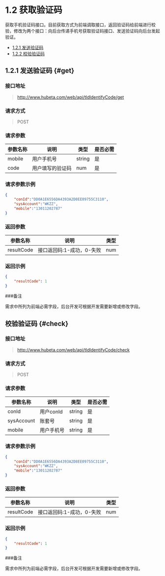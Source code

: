 # 1.2 获取验证码

获取手机验证码接口。目前获取方式为前端调取接口，返回验证码给前端进行校验，修改为两个接口：向后台传递手机号获取验证码接口、发送验证码向后台发起验证。

- [1.2.1 发送验证码](#get) 
- [1.2.2 校验验证码](#check)

## 1.2.1 发送验证码 {#get}

### 接口地址

> http://www.hubeta.com/web/api/tldIdentifyCode/get

### 请求方式

> POST

### 请求参数

| 参数名称 |说明 |类型 |是否必需|
| --------- | ------------ | ------ | ----- |
| mobile | 用户手机号 | string | 是 |
| code | 用户填写的验证码 | num | 是|

### 请求参数示例

```json
{
    "conId":"DD0A1E6556DA4393A2D8EE09755C3110",
    "sysAccount":"WKZZ",
    "mobile":"13011202787"
}
```

### 返回参数

| 参数名称 |说明 |类型 |
| --------- | ------------ | ------ |
|resultCode| 接口返回码:1-成功，0-失败 | num |

### 返回示例

```json
{
    "resultCode": 1
}
```

###备注

需求中所列为前端必需字段，后台开发可根据开发需要新增或修改字段。

## 校验验证码 {#check}


### 接口地址

> http://www.hubeta.com/web/api/tldIdentifyCode/check

### 请求方式

> POST

### 请求参数

| 参数名称 |说明 |类型 |是否必需|
| --------- | ------------ | ------ | ----- |
| conId | 用户conId |string |是 |
| sysAccount| 账套号 |string |是 |
| mobile | 用户手机号 |string |是 |

### 请求参数示例

```json
{
    "conId":"DD0A1E6556DA4393A2D8EE09755C3110",
    "sysAccount":"WKZZ",
    "mobile":"13011202787"
}
```

### 返回参数

| 参数名称 |说明 |类型 |
| --------- | ------------ | ------ |
|resultCode| 接口返回码:1-成功，0-失败 | num |

### 返回示例

```json
{
    "resultCode": 1
}
```

###备注

需求中所列为前端必需字段，后台开发可根据开发需要新增或修改字段。

